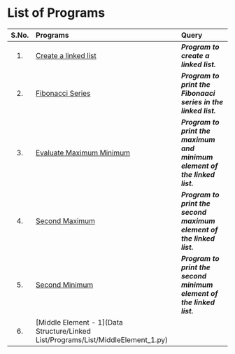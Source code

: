 # List of Programs
|  S.No.  | Programs  | Query |
|  :--:  |  :--  |  :--  |
|  1.  |  [Create a linked list](/Data%20Structure/Linked%20List/Programs/List/CreateLinkedList.py) | ***Program to create a linked list.*** |
|  2.  |  [Fibonacci Series](/Data%20Structure/Linked%20List/Programs/List/FibonacciSeries.py) | ***Program to print the Fibonaaci series in the linked list.*** |
|  3.  |  [Evaluate Maximum Minimum](/Data%20Structure/Linked%20List/Programs/List/EvaluateMaxMin.py) | ***Program to print the maximum and minimum element of the linked list.*** |
|  4.  |  [Second Maximum](/Data%20Structure/Linked%20List/Programs/List/SecondMaximumElement.py) | ***Program to print the second maximum element of the linked list.*** |
|  5.  |  [Second Minimum](/Data%20Structure/Linked%20List/Programs/List/SecondMinimumElement.py) | ***Program to print the second minimum element of the linked list.*** |
|  6.  |  [Middle Element - 1](Data Structure/Linked List/Programs/List/MiddleElement_1.py)  |  |

